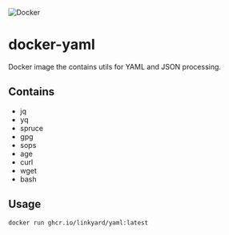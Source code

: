 ![Docker](https://github.com/linkyard/docker-yaml/workflows/Docker/badge.svg)

# docker-yaml

Docker image the contains utils for YAML and JSON processing.

## Contains

- jq
- yq
- spruce
- gpg
- sops
- age
- curl
- wget
- bash

## Usage

`docker run ghcr.io/linkyard/yaml:latest`
